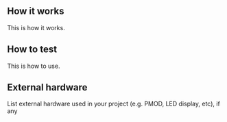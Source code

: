 <!---

This file is used to generate your project datasheet. Please fill in the information below and delete any unused
sections.

You can also include images in this folder and reference them in the markdown. Each image must be less than
512 kb in size, and the combined size of all images must be less than 1 MB.
-->

## How it works

This is how it works.

## How to test

This is how to use.

## External hardware

List external hardware used in your project (e.g. PMOD, LED display, etc), if any
